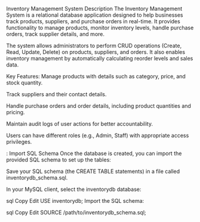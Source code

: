Inventory Management System
Description
The Inventory Management System is a relational database application designed to help businesses track products, suppliers, and purchase orders in real-time. It provides functionality to manage products, monitor inventory levels, handle purchase orders, track supplier details, and more.

The system allows administrators to perform CRUD operations (Create, Read, Update, Delete) on products, suppliers, and orders. It also enables inventory management by automatically calculating reorder levels and sales data.

Key Features:
Manage products with details such as category, price, and stock quantity.

Track suppliers and their contact details.

Handle purchase orders and order details, including product quantities and pricing.

Maintain audit logs of user actions for better accountability.

Users can have different roles (e.g., Admin, Staff) with appropriate access privileges.

: Import SQL Schema
Once the database is created, you can import the provided SQL schema to set up the tables:

Save your SQL schema (the CREATE TABLE statements) in a file called inventorydb_schema.sql.

In your MySQL client, select the inventorydb database:

sql
Copy
Edit
USE inventorydb;
Import the SQL schema:

sql
Copy
Edit
SOURCE /path/to/inventorydb_schema.sql;

